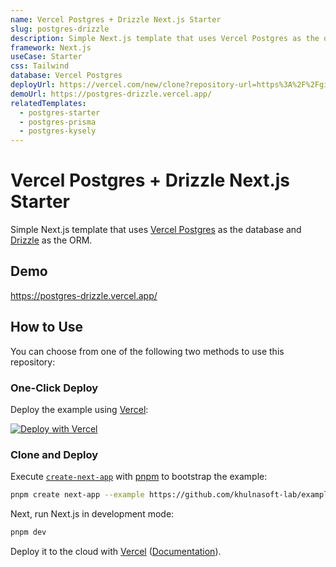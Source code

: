 ```yaml
---
name: Vercel Postgres + Drizzle Next.js Starter
slug: postgres-drizzle
description: Simple Next.js template that uses Vercel Postgres as the database and Drizzle as the ORM.
framework: Next.js
useCase: Starter
css: Tailwind
database: Vercel Postgres
deployUrl: https://vercel.com/new/clone?repository-url=https%3A%2F%2Fgithub.com%2Fvercel%2Fexamples%2Ftree%2Fmain%2Fstorage%2Fpostgres-drizzle&project-name=postgres-drizzle&repository-name=postgres-drizzle&demo-title=Vercel%20Postgres%20%2B%20Drizzle%20Next.js%20Starter&demo-description=Simple%20Next.js%20template%20that%20uses%20Vercel%20Postgres%20as%20the%20database%20and%20Drizzle%20as%20the%20ORM.&demo-url=https%3A%2F%2Fpostgres-drizzle.vercel.app%2F&demo-image=https%3A%2F%2Fpostgres-drizzle.vercel.app%2Fopengraph-image.png&stores=%5B%7B"type"%3A"postgres"%7D%5D
demoUrl: https://postgres-drizzle.vercel.app/
relatedTemplates:
  - postgres-starter
  - postgres-prisma
  - postgres-kysely
---
```


# Vercel Postgres + Drizzle Next.js Starter

Simple Next.js template that uses [Vercel Postgres](https://vercel.com/postgres) as the database and [Drizzle](https://github.com/drizzle-team/drizzle-orm) as the ORM.

## Demo

https://postgres-drizzle.vercel.app/

## How to Use

You can choose from one of the following two methods to use this repository:

### One-Click Deploy

Deploy the example using [Vercel](https://vercel.com?utm_source=github&utm_medium=readme&utm_campaign=vercel-examples):

[![Deploy with Vercel](https://vercel.com/button)](https://vercel.com/new/clone?repository-url=https%3A%2F%2Fgithub.com%2Fvercel%2Fexamples%2Ftree%2Fmain%2Fstorage%2Fpostgres-drizzle&project-name=postgres-drizzle&repository-name=postgres-drizzle&demo-title=Vercel%20Postgres%20%2B%20Drizzle%20Next.js%20Starter&demo-description=Simple%20Next.js%20template%20that%20uses%20Vercel%20Postgres%20as%20the%20database%20and%20Drizzle%20as%20the%20ORM.&demo-url=https%3A%2F%2Fpostgres-drizzle.vercel.app%2F&demo-image=https%3A%2F%2Fpostgres-drizzle.vercel.app%2Fopengraph-image.png&stores=%5B%7B"type"%3A"postgres"%7D%5D)

### Clone and Deploy

Execute [`create-next-app`](https://github.com/khulnasoft-lab/next.js/tree/canary/packages/create-next-app) with [pnpm](https://pnpm.io/installation) to bootstrap the example:

```bash
pnpm create next-app --example https://github.com/khulnasoft-lab/examples/tree/main/storage/postgres-drizzle
```

Next, run Next.js in development mode:

```bash
pnpm dev
```

Deploy it to the cloud with [Vercel](https://vercel.com/new?utm_source=github&utm_medium=readme&utm_campaign=vercel-examples) ([Documentation](https://nextjs.org/docs/deployment)).
